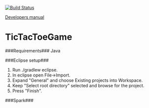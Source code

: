 [![Build Status](https://travis-ci.org/Thotulidid/TicTacToeGame.svg?branch=develop)](https://travis-ci.org/Thotulidid/TicTacToeGame)

[Developers manual](docs/DEVELOPER.md)

TicTacToeGame
=============
###Requirements###
Java

###Eclipse setup###
1. Run ./gradlew eclipse.
2. In eclipse open File->Import.
3. Expand "General" and choose Existing projects into Workspace.
4. Keep "Select root directory" selected and browse for the project.
5. Press "Finish".

###Spark###

